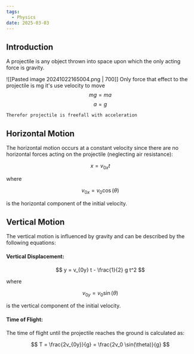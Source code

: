 ```yaml
---
tags:
  - Physics
date: 2025-03-03
---
```

## Introduction 
A projectile is any object thrown into space upon which the only acting force is gravity.

![[Pasted image 20241022165004.png | 700]]
Only force that effect to the projectile is mg it's use velocity to move
$$mg = ma$$
$$a = g$$
```
Therefor projectile is freefall with acceleration
```
## Horizontal Motion
The horizontal motion occurs at a constant velocity since there are no horizontal forces acting on the projectile (neglecting air resistance):

$$
x = v_{0x} t
$$

where

$$
v_{0x} = v_0 \cos(\theta)
$$

is the horizontal component of the initial velocity.
## Vertical Motion

The vertical motion is influenced by gravity and can be described by the following equations:

#### Vertical Displacement:

$$
y = v_{0y} t - \frac{1}{2} g t^2
$$

where

$$
v_{0y} = v_0 \sin(\theta)
$$

is the vertical component of the initial velocity.

#### Time of Flight:

The time of flight until the projectile reaches the ground is calculated as:

$$
T = \frac{2v_{0y}}{g} = \frac{2v_0 \sin(\theta)}{g}
$$
